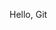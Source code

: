 Hello, Git
<!--
## mvn spring-boot:run

## http://localhost:8080/health

## http://localhost:8080/swagger-ui/index.html

## mvn clean => Apaga o diretório target/ => Libera espaço

## mvn clean package => Faz ambos (limpa e recompila) => Mantém o uso de espaço “limpo” e controlado

-->